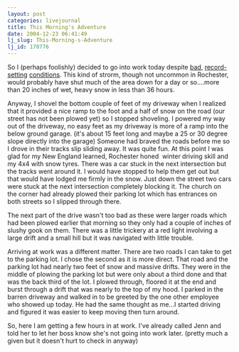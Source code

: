 ```yaml
---
layout: post
categories: livejournal
title: This Morning's Adventure
date: 2004-12-23 06:41:49
lj_slug: This-Morning-s-Adventure
lj_id: 170776
---
```

So I (perhaps foolishly) decided to go into work today despite [bad](http://www.daytondailynews.com/localnews/content/localnews/daily/1223trappedweb.html), [record-setting](http://www.daytondailynews.com/localnews/content/localnews/daily/1223meteorology.html) [conditions](http://www.daytondailynews.com/weather/content/weather/special/1223slideshow.html). This kind of strorm, though not uncommon in Rochester, would probably have shut much of the area down for a day or so....more than 20 inches of wet, heavy snow in less than 36 hours.  



Anyway, I shovel the bottom couple of feet of my driveway when I realized that it provided a nice ramp to the foot and a half of snow on the road (our street has not been plowed yet) so I stopped shoveling. I powered my way out of the driveway, no easy feet as my driveway is more of a ramp into the below ground garage. (it's about 15 feet long and maybe a 25 or 30 degree slope directly into the garage) Someone had braved the roads before me so I drove in their tracks slip sliding away. It was quite fun. At this point I was glad for my New England learned, Rochester honed  winter driving skill and my 4x4 with snow tyres. There was a car stuck in the next intersection but the tracks went around it. I would have stopped to help them get out but that would have lodged me firmly in the snow. Just down the street two cars were stuck at the next intersection completely blocking it. The church on the corner had already plowed their parking lot which has entrances on both streets so I slipped through there.  



The next part of the drive wasn't too bad as these were larger roads which had been plowed earlier that morning so they only had a couple of inches of slushy gook on them. There was a little trickery at a red light involving a large drift and a small hill but it was navigated with little trouble.  



Arriving at work was a different matter. There are two roads I can take to get to the parking lot. I chose the second as it is more direct. That road and the parking lot had nearly two feet of snow and massive drifts. They were in the middle of plowing the parking lot but were only about a third done and that was the back third of the lot. I plowed through, floored it at the end and burst through a drift that was nearly to the top of my hood. I parked in the barren driveway and walked in to be greeted by the one other employee who showed up today. He had the same thought as me...I started driving and figured it was easier to keep moving then turn around.  



So, here I am getting a few hours in at work. I've already called Jenn and told her to let her boss know she's not going into work later. (pretty much a given but it doesn't hurt to check in anyway)
